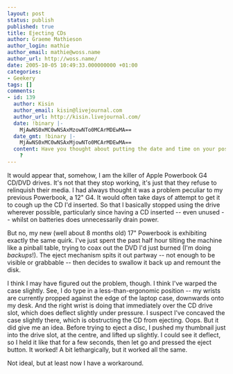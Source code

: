 ```yaml
---
layout: post
status: publish
published: true
title: Ejecting CDs
author: Graeme Mathieson
author_login: mathie
author_email: mathie@woss.name
author_url: http://woss.name/
date: 2005-10-05 10:49:33.000000000 +01:00
categories:
- Geekery
tags: []
comments:
- id: 139
  author: Kisin
  author_email: kisin@livejournal.com
  author_url: http://kisin.livejournal.com/
  date: !binary |-
    MjAwNS0xMC0wNSAxMzowNTo0MCArMDEwMA==
  date_gmt: !binary |-
    MjAwNS0xMC0wNSAxMjowNTo0MCArMDEwMA==
  content: Have you thought about putting the date and time on your posts as well
    ?
---
```

It would appear that, somehow, I am the killer of Apple Powerbook G4 CD/DVD drives.  It's not that they stop working, it's just that they refuse to relinquish their media.  I had always thought it was a problem peculiar to my previous Powerbook, a 12" G4.  It would often take days of attempt to get it to cough up the CD I'd inserted.  So that I basically stopped using the drive wherever possible, particularly since having a CD inserted -- even unused -- whilst on batteries does unnecessarily drain power.

But no, my new (well about 8 months old) 17" Powerbook is exhibiting exactly the same quirk.  I've just spent the past half hour tilting the machine like a pinball table, trying to coax out the DVD I'd just burned (I'm doing <em>backups</em>!).  The eject mechanism spits it out partway -- not enough to be visible or grabbable -- then decides to swallow it back up and remount the disk.

I think I may have figured out the problem, though.  I think I've warped the case slightly.  See, I do type in a less-than-ergonomic position -- my wrists are currently propped against the edge of the laptop case, downwards onto my desk.  And the right wrist is doing that immediately over the CD drive slot, which does deflect slightly under pressure.  I suspect I've concaved the case slightly there, which is obstructing the CD from ejecting.  Oops.  But it did give me an idea.  Before trying to eject a disc, I pushed my thumbnail just into the drive slot, at the centre, and lifted up slightly.  I could see it deflect, so I held it like that for a few seconds, then let go and pressed the eject button.  It worked!  A bit lethargically, but it worked all the same.

Not ideal, but at least now I have a workaround.
